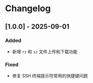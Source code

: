 # Changelog

## [1.0.0] - 2025-09-01
### Added
- 新增 `rz` 和 `sz` 文件上传和下载功能

### Fixed
- 修复 SSH 终端提示符常用的快捷键问题
